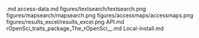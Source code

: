 .md
access-data.md
figures/textsearch/textsearch.png
figures/mapsearch/mapsearch.png
figures/accessmaps/accessmaps.png
figures/results_excel/results_excel.png
API.md
rOpenSci_traits_package_The_rOpenSci__.md
Local-install.md